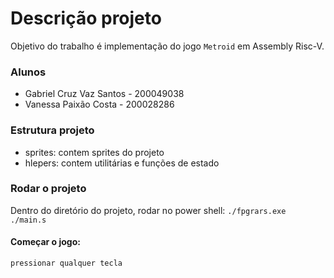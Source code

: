 # Descrição projeto
Objetivo do trabalho é implementação do jogo `Metroid` em Assembly Risc-V.

### Alunos
- Gabriel Cruz Vaz Santos - 200049038
- Vanessa Paixão Costa - 200028286

### Estrutura projeto
- sprites: contem sprites do projeto
- hlepers: contem utilitárias e funções de estado


### Rodar o projeto
Dentro do diretório do projeto, rodar no power shell:
```./fpgrars.exe ./main.s```

#### Começar o jogo:
```pressionar qualquer tecla```
